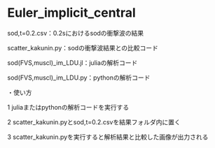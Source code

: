# Euler_implicit_central

sod,t=0.2.csv：0.2sにおけるsodの衝撃波の結果

scatter_kakunin.py：sodの衝撃波結果との比較コード

sod(FVS,muscl)_im_LDU.jl：juliaの解析コード

sod(FVS,muscl)_im_LDU.py：pythonの解析コード


・使い方

1 juliaまたはpythonの解析コードを実行する

2 scatter_kakunin.pyとsod,t=0.2.csvを結果フォルダ内に置く

3 scatter_kakunin.pyを実行すると解析結果と比較した画像が出力される

